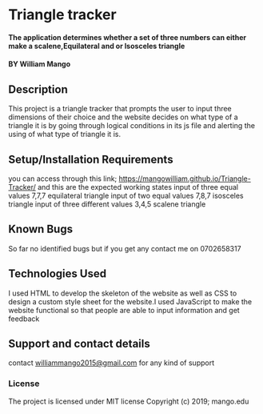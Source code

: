 # Triangle tracker
#### The application  determines whether a set of three numbers can either make a scalene,Equilateral and or Isosceles triangle
#### BY William Mango
## Description
This project is a triangle tracker that prompts the user to input three dimensions of their choice and the website decides on what type of a triangle it is by going through logical conditions in its js file and alerting the using of what type of triangle it is.
## Setup/Installation Requirements
you can access through this link; https://mangowilliam.github.io/Triangle-Tracker/
and this are the expected working states
input of three equal values	7,7,7	equilateral triangle
input of two equal values	7,8,7	isosceles triangle
input of three different values	3,4,5	scalene triangle
## Known Bugs
So far no identified bugs but if you get any contact me on 0702658317
## Technologies Used
I used HTML to develop the skeleton of the website as well as CSS to design a custom style sheet for the website.I used JavaScript to make the website functional so that people are able to input information and get feedback
## Support and contact details
contact williammango2015@gmail.com for any kind of support
### License
The project is licensed under MIT license
Copyright (c) 2019; mango.edu
